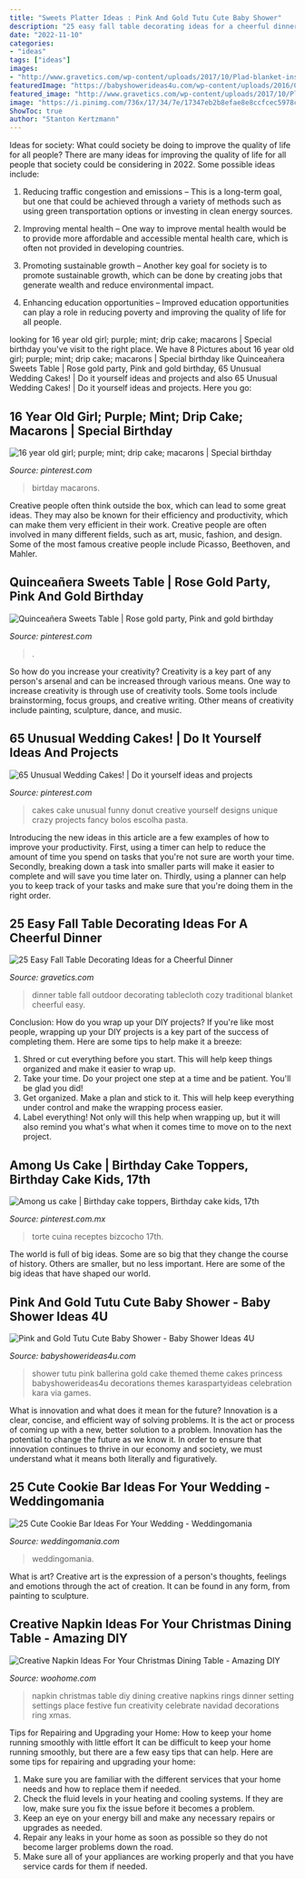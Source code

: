 ```yaml
---
title: "Sweets Platter Ideas : Pink And Gold Tutu Cute Baby Shower"
description: "25 easy fall table decorating ideas for a cheerful dinner"
date: "2022-11-10"
categories:
- "ideas"
tags: ["ideas"]
images:
- "http://www.gravetics.com/wp-content/uploads/2017/10/Plad-blanket-instead-of-a-traditional-tablecloth-to-cozy-up-your-outdoor-dinner.jpg"
featuredImage: "https://babyshowerideas4u.com/wp-content/uploads/2016/07/Pink-And-Gold-Tutu-Cute-Baby-Shower-Cake-Detail-600x900.jpg"
featured_image: "http://www.gravetics.com/wp-content/uploads/2017/10/Plad-blanket-instead-of-a-traditional-tablecloth-to-cozy-up-your-outdoor-dinner.jpg"
image: "https://i.pinimg.com/736x/17/34/7e/17347eb2b8efae8e8ccfcec5978c103b.jpg"
ShowToc: true
author: "Stanton Kertzmann"
---
```



Ideas for society: What could society be doing to improve the quality of life for all people?
There are many ideas for improving the quality of life for all people that society could be considering in 2022. Some possible ideas include: 
1. Reducing traffic congestion and emissions – This is a long-term goal, but one that could be achieved through a variety of methods such as using green transportation options or investing in clean energy sources. 

2. Improving mental health – One way to improve mental health would be to provide more affordable and accessible mental health care, which is often not provided in developing countries. 

3. Promoting sustainable growth – Another key goal for society is to promote sustainable growth, which can be done by creating jobs that generate wealth and reduce environmental impact. 

4. Enhancing education opportunities – Improved education opportunities can play a role in reducing poverty and improving the quality of life for all people. 


	

		
looking for 16 year old girl; purple; mint; drip cake; macarons | Special birthday you've visit to the right place. We have 8 Pictures about 16 year old girl; purple; mint; drip cake; macarons | Special birthday like Quinceañera Sweets Table | Rose gold party, Pink and gold birthday, 65 Unusual Wedding Cakes! | Do it yourself ideas and projects and also 65 Unusual Wedding Cakes! | Do it yourself ideas and projects. Here you go:
		
    
## 16 Year Old Girl; Purple; Mint; Drip Cake; Macarons | Special Birthday

<img loading=lazy src="https://i.pinimg.com/736x/ce/12/df/ce12df98ecea43b6ea97c0611f140590--drip-cakes--year-old.jpg" onerror="this.onerror=null;this.src='https://tse1.mm.bing.net/th?id=OIP.xd54ZCZRT_7WtxOBRe18OADIEs&amp;pid=15.1';" alt="16 year old girl; purple; mint; drip cake; macarons | Special birthday">

_Source: pinterest.com_

>birtday macarons. 

	

Creative people often think outside the box, which can lead to some great ideas. They may also be known for their efficiency and productivity, which can make them very efficient in their work. Creative people are often involved in many different fields, such as art, music, fashion, and design. Some of the most famous creative people include Picasso, Beethoven, and Mahler.

    
## Quinceañera Sweets Table | Rose Gold Party, Pink And Gold Birthday

<img loading=lazy src="https://i.pinimg.com/736x/17/34/7e/17347eb2b8efae8e8ccfcec5978c103b.jpg" onerror="this.onerror=null;this.src='https://tse1.mm.bing.net/th?id=OIP.Ux4nV0p0quPbeFyMGymoSwHaLH&amp;pid=15.1';" alt="Quinceañera Sweets Table | Rose gold party, Pink and gold birthday">

_Source: pinterest.com_

>. 

	

So how do you increase your creativity?
Creativity is a key part of any person's arsenal and can be increased through various means. One way to increase creativity is through use of creativity tools. Some tools include brainstorming, focus groups, and creative writing. Other means of creativity include painting, sculpture, dance, and music.

    
## 65 Unusual Wedding Cakes! | Do It Yourself Ideas And Projects

<img loading=lazy src="https://i.pinimg.com/736x/44/8c/2a/448c2add134e2666c7fe8b9a69b2d0e7--donut-wedding-cake-wedding-cake-funny.jpg" onerror="this.onerror=null;this.src='https://tse4.mm.bing.net/th?id=OIP.mhDPCdJ1MUOlYDqzCqJGTwHaLH&amp;pid=15.1';" alt="65 Unusual Wedding Cakes! | Do it yourself ideas and projects">

_Source: pinterest.com_

>cakes cake unusual funny donut creative yourself designs unique crazy projects fancy bolos escolha pasta. 

	

Introducing the new ideas in this article are a few examples of how to improve your productivity. First, using a timer can help to reduce the amount of time you spend on tasks that you're not sure are worth your time. Secondly, breaking down a task into smaller parts will make it easier to complete and will save you time later on. Thirdly, using a planner can help you to keep track of your tasks and make sure that you're doing them in the right order.

    
## 25 Easy Fall Table Decorating Ideas For A Cheerful Dinner

<img loading=lazy src="http://www.gravetics.com/wp-content/uploads/2017/10/Plad-blanket-instead-of-a-traditional-tablecloth-to-cozy-up-your-outdoor-dinner.jpg" onerror="this.onerror=null;this.src='https://tse2.mm.bing.net/th?id=OIP.IRqqrM2uUz0OwPBYfTYj0wHaJQ&amp;pid=15.1';" alt="25 Easy Fall Table Decorating Ideas for a Cheerful Dinner">

_Source: gravetics.com_

>dinner table fall outdoor decorating tablecloth cozy traditional blanket cheerful easy. 

	

Conclusion: How do you wrap up your DIY projects?
If you're like most people, wrapping up your DIY projects is a key part of the success of completing them. Here are some tips to help make it a breeze:
1) Shred or cut everything before you start. This will help keep things organized and make it easier to wrap up.
2) Take your time. Do your project one step at a time and be patient. You'll be glad you did!
3) Get organized. Make a plan and stick to it. This will help keep everything under control and make the wrapping process easier.
4) Label everything! Not only will this help when wrapping up, but it will also remind you what's what when it comes time to move on to the next project.

    
## Among Us Cake | Birthday Cake Toppers, Birthday Cake Kids, 17th

<img loading=lazy src="https://i.pinimg.com/736x/63/8a/f6/638af68cfddf8c3f64eb91966c209858.jpg" onerror="this.onerror=null;this.src='https://tse1.mm.bing.net/th?id=OIP.L8SkR86rRZXFDALI0kMX_gHaKw&amp;pid=15.1';" alt="Among us cake | Birthday cake toppers, Birthday cake kids, 17th">

_Source: pinterest.com.mx_

>torte cuina receptes bizcocho 17th. 

	

The world is full of big ideas. Some are so big that they change the course of history. Others are smaller, but no less important. Here are some of the big ideas that have shaped our world.

    
## Pink And Gold Tutu Cute Baby Shower - Baby Shower Ideas 4U

<img loading=lazy src="https://babyshowerideas4u.com/wp-content/uploads/2016/07/Pink-And-Gold-Tutu-Cute-Baby-Shower-Cake-Detail-600x900.jpg" onerror="this.onerror=null;this.src='https://tse4.mm.bing.net/th?id=OIP.6i2wCzWE3fP2ksfhlrTnjwHaLH&amp;pid=15.1';" alt="Pink and Gold Tutu Cute Baby Shower - Baby Shower Ideas 4U">

_Source: babyshowerideas4u.com_

>shower tutu pink ballerina gold cake themed theme cakes princess babyshowerideas4u decorations themes karaspartyideas celebration kara via games. 

	

What is innovation and what does it mean for the future?
Innovation is a clear, concise, and efficient way of solving problems. It is the act or process of coming up with a new, better solution to a problem. Innovation has the potential to change the future as we know it. In order to ensure that innovation continues to thrive in our economy and society, we must understand what it means both literally and figuratively.

    
## 25 Cute Cookie Bar Ideas For Your Wedding - Weddingomania

<img loading=lazy src="https://i.weddingomania.com/25-Cute-Cookie-Bar-Ideas-For-Your-Wedding5.jpg" onerror="this.onerror=null;this.src='https://tse4.mm.bing.net/th?id=OIP.S4pGJdhjTkj-m39_viwTAQAAAA&amp;pid=15.1';" alt="25 Cute Cookie Bar Ideas For Your Wedding - Weddingomania">

_Source: weddingomania.com_

>weddingomania. 

	

What is art?
Creative art is the expression of a person's thoughts, feelings and emotions through the act of creation. It can be found in any form, from painting to sculpture.

    
## Creative Napkin Ideas For Your Christmas Dining Table - Amazing DIY

<img loading=lazy src="http://www.woohome.com/wp-content/uploads/2015/12/08-fun-and-festive-napkin.jpg" onerror="this.onerror=null;this.src='https://tse1.mm.bing.net/th?id=OIP.rRNoXBaYUl_CuvaBAo8QgAHaLH&amp;pid=15.1';" alt="Creative Napkin Ideas For Your Christmas Dining Table - Amazing DIY">

_Source: woohome.com_

>napkin christmas table diy dining creative napkins rings dinner setting settings place festive fun creativity celebrate navidad decorations ring xmas. 

	

Tips for Repairing and Upgrading your Home: How to keep your home running smoothly with little effort
It can be difficult to keep your home running smoothly, but there are a few easy tips that can help. Here are some tips for repairing and upgrading your home:
1. Make sure you are familiar with the different services that your home needs and how to replace them if needed.
2. Check the fluid levels in your heating and cooling systems. If they are low, make sure you fix the issue before it becomes a problem.
3. Keep an eye on your energy bill and make any necessary repairs or upgrades as needed.
4. Repair any leaks in your home as soon as possible so they do not become larger problems down the road.
5. Make sure all of your appliances are working properly and that you have service cards for them if needed.

